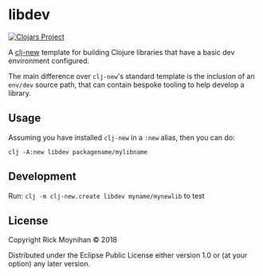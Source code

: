 # libdev

[![Clojars Project](https://img.shields.io/clojars/v/libdev/clj-template.svg)](https://clojars.org/libdev/clj-template)

A [clj-new](https://github.com/seancorfield/clj-new) template for
building Clojure libraries that have a basic dev environment
configured.

The main difference over `clj-new`'s standard template is the
inclusion of an `env/dev` source path, that can contain bespoke
tooling to help develop a library.

## Usage

Assuming you have installed `clj-new` in a `:new` alias, then you can
do:

`clj -A:new libdev packagename/mylibname`

## Development

Run: `clj -m clj-new.create libdev myname/mynewlib` to test

## License

Copyright Rick Moynihan © 2018

Distributed under the Eclipse Public License either version 1.0 or (at
your option) any later version.
